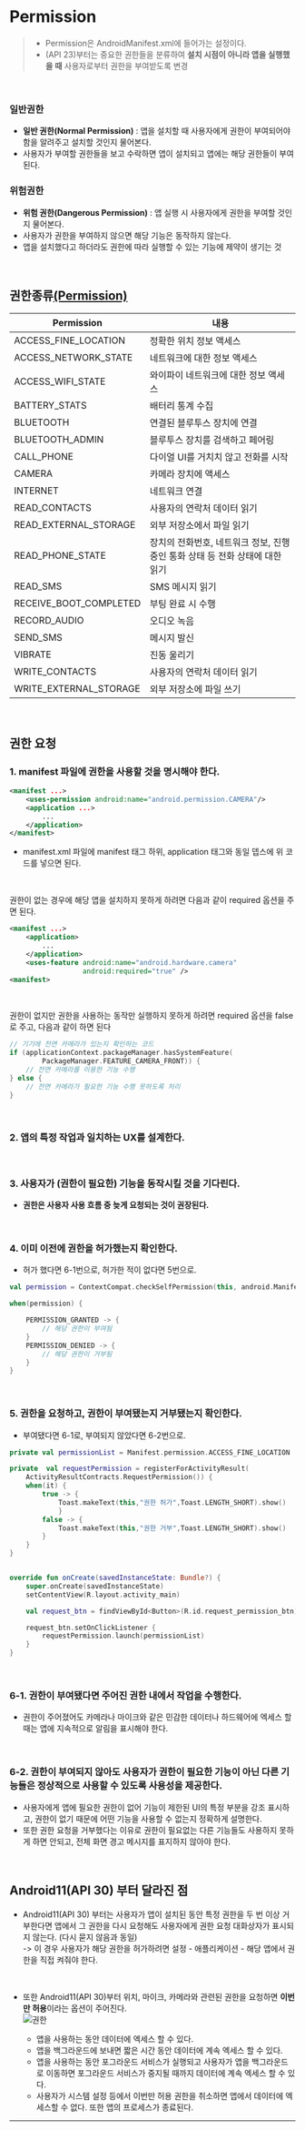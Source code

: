 # **Permission**
> - Permission은 AndroidManifest.xml에 들어가는 설정이다.
> - (API 23)부터는 중요한 권한들을 분류하여 **설치 시점이 아니라 앱을 실행했을 때** 사용자로부터 권한을 부여받도록 변경

<br>

### 일반권한
- **일반 권한(Normal Permission)** : 앱을 설치할 때 사용자에게 권한이 부여되어야 함을 알려주고 설치할 것인지 물어본다.
- 사용자가 부여할 권한들을 보고 수락하면 앱이 설치되고 앱에는 해당 권한들이 부여된다.

### 위험권한
- **위험 권한(Dangerous Permission)** : 앱 실행 시 사용자에게 권한을 부여할 것인지 물어본다.
- 사용자가 권한을 부여하지 않으면 해당 기능은 동작하지 않는다.
- 앱을 설치했다고 하더라도 권한에 따라 실행할 수 있는 기능에 제약이 생기는 것

<br>

## **권한종류[(Permission)](https://developer.android.com/reference/android/Manifest.permission)**

|<center>Permission</center>|<center>내용</center>|
|:---|:---|
|ACCESS_FINE_LOCATION|정확한 위치 정보 액세스|
|ACCESS_NETWORK_STATE|네트워크에 대한 정보 액세스|
|ACCESS_WIFI_STATE|와이파이 네트워크에 대한 정보 액세스|
|BATTERY_STATS|배터리 통계 수집|
|BLUETOOTH|연결된 블루투스 장치에 연결|
|BLUETOOTH_ADMIN|블루투스 장치를 검색하고 페어링|
|CALL_PHONE|다이얼 UI를 거치치 않고 전화를 시작|
|CAMERA|카메라 장치에 액세스|
|INTERNET|네트워크 연결|
|READ_CONTACTS|사용자의 연락처 데이터 읽기|
|READ_EXTERNAL_STORAGE|외부 저장소에서 파일 읽기|
|READ_PHONE_STATE|장치의 전화번호, 네트워크 정보, 진행 중인 통화 상태 등 전화 상태에 대한 읽기|
|READ_SMS|SMS 메시지 읽기|
|RECEIVE_BOOT_COMPLETED|부팅 완료 시 수행|
|RECORD_AUDIO|오디오 녹음|
|SEND_SMS|메시지 발신|
|VIBRATE|진동 울리기|
|WRITE_CONTACTS|사용자의 연락처 데이터 읽기|
|WRITE_EXTERNAL_STORAGE|외부 저장소에 파일 쓰기|

<br>

## **권한 요청**
### 1. manifest 파일에 권한을 사용할 것을 명시해야 한다.
```xml
<manifest ...>
    <uses-permission android:name="android.permission.CAMERA"/>
    <application ...>
        ...
    </application>
</manifest>
```
- manifest.xml 파일에 manifest 태그 하위, application 태그와 동일 뎁스에 위 코드를 넣으면 된다.

<br>

권한이 없는 경우에 해당 앱을 설치하지 못하게 하려면 다음과 같이 required 옵션을 주면 된다.
```xml
<manifest ...>
    <application>
        ...
    </application>
    <uses-feature android:name="android.hardware.camera"
                  android:required="true" />
<manifest>
```

<br>

권한이 없지만 권한을 사용하는 동작만 실행하지 못하게 하려면 required 옵션을 false로 주고, 다음과 같이 하면 된다
```kotlin
// 기기에 전면 카메라가 있는지 확인하는 코드
if (applicationContext.packageManager.hasSystemFeature(
        PackageManager.FEATURE_CAMERA_FRONT)) {
    // 전면 카메라를 이용한 기능 수행
} else {
    // 전면 카메라가 필요한 기능 수행 못하도록 처리
}
```

<br>

### 2. 앱의 특정 작업과 일치하는 UX를 설계한다.

<br>

### 3. 사용자가 (권한이 필요한) 기능을 동작시킬 것을 기다린다.
- **권한은 사용자 사용 흐름 중 늦게 요청되는 것이 권장된다.**

<br>

### 4. 이미 이전에 권한을 허가했는지 확인한다.
- 허가 했다면 6-1번으로, 허가한 적이 없다면 5번으로.
```kotlin
val permission = ContextCompat.checkSelfPermission(this, android.Manifest.permission.READ_EXTERNAL_STORAGE)

when(permission) {

	PERMISSION_GRANTED -> {
    	// 해당 권한이 부여됨
    }
    PERMISSION_DENIED -> {
    	// 해당 권한이 거부됨
    }
}
```

<br>

### 5. 권한을 요청하고, 권한이 부여됐는지 거부됐는지 확인한다. 
- 부여됐다면 6-1로, 부여되지 않았다면 6-2번으로.
```kotlin
private val permissionList = Manifest.permission.ACCESS_FINE_LOCATION

private  val requestPermission = registerForActivityResult(
    ActivityResultContracts.RequestPermission()) {
    when(it) {
        true -> { 
            Toast.makeText(this,"권한 허가",Toast.LENGTH_SHORT).show()
            }
        false -> {
            Toast.makeText(this,"권한 거부",Toast.LENGTH_SHORT).show()
        }
    }
}


override fun onCreate(savedInstanceState: Bundle?) {
    super.onCreate(savedInstanceState)
    setContentView(R.layout.activity_main)

    val request_btn = findViewById<Button>(R.id.request_permission_btn)

    request_btn.setOnClickListener {
        requestPermission.launch(permissionList)
    }
}
```

<br>

### 6-1. 권한이 부여됐다면 주어진 권한 내에서 작업을 수행한다.
- 권한이 주어졌어도 카메라나 마이크와 같은 민감한 데이터나 하드웨어에 엑세스 할 때는 앱에 지속적으로 알림을 표시해야 한다.

<br>

### 6-2. 권한이 부여되지 않아도 사용자가 권한이 필요한 기능이 아닌 다른 기능들은 정상적으로 사용할 수 있도록 사용성을 제공한다.
- 사용자에게 앱에 필요한 권한이 없어 기능이 제한된 UI의 특정 부분을 강조 표시하고, 권한이 없기 때문에 어떤 기능을 사용할 수 없는지 정확하게 설명한다.
- 또한 권한 요청을 거부했다는 이유로 권한이 필요없는 다른 기능들도 사용하지 못하게 하면 안되고, 전체 화면 경고 메시지를 표지하지 않아야 한다.

<br>

## Android11(API 30) 부터 **달라진 점**
- Android11(API 30) 부터는 사용자가 앱이 설치된 동안 특정 권한을 두 번 이상 거부한다면 앱에서 그 권한을 다시 요청해도 사용자에게 권한 요청 대화상자가 표시되지 않는다. (다시 묻지 않음과 동일)   
    -> 이 경우 사용자가 해당 권한을 허가하려면 설정 - 애플리케이션 - 해당 앱에서 권한을 직접 켜줘야 한다.

<br>

-  또한 Android11(API 30)부터 위치, 마이크, 카메라와 관련된 권한을 요청하면 **이번만 허용**이라는 옵션이 주어진다.  
![권한](https://bluedot.io/wp-content/uploads/2019/09/Droid-10-4-1-1.png)

    - 앱을 사용하는 동안 데이터에 엑세스 할 수 있다.
    - 앱을 백그라운드에 보내면 짧은 시간 동안 데이터에 계속 엑세스 할 수 있다.
    - 앱을 사용하는 동안 포그라운드 서비스가 실행되고 사용자가 앱을 백그라운드로 이동하면 포그라운드 서비스가 중지될 때까지 데이터에 계속 엑세스 할 수 있다.
    - 사용자가 시스템 설정 등에서 이번만 허용 권한을 취소하면 앱에서 데이터에 엑세스할 수 없다. 또한 앱의 프로세스가 종료된다.

***
